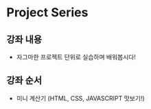 # Project Series

## 강좌 내용

- 자그마한 프로젝트 단위로 실습하며 배워봅시다!

## 강좌 순서

- 미니 계산기 (HTML, CSS, JAVASCRIPT 맛보기!)
